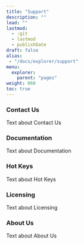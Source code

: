 ```yaml
---
title: "Support"
description: ""
lead: ""
lastmod:
  - :git
  - lastmod
  - publishDate
draft: false
alias:
 - "/docs/explorer/support"
menu: 
  explorer:
    parent: "pages"
weight: 060
toc: true
---
```


### Contact Us

Text about Contact Us

### Documentation

Text about Documentation

### Hot Keys

Text about Hot Keys

### Licensing

Text about Licensing

### About Us

Text about About Us
